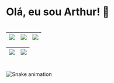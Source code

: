 # Olá, eu sou Arthur! 👾

#

| ![](http://github-profile-summary-cards.vercel.app/api/cards/stats?username=Arthur-Holanda&theme=transparent) | ![](http://github-profile-summary-cards.vercel.app/api/cards/repos-per-language?username=Arthur-Holanda&hide=Html&theme=transparent) | ![](http://github-profile-summary-cards.vercel.app/api/cards/most-commit-language?username=Arthur-Holanda&theme=transparent) |
| :-: | :-: | :-: |

| ![](http://github-profile-summary-cards.vercel.app/api/cards/profile-details?username=Arthur-Holanda&theme=transparent) | ![](https://github-readme-streak-stats.herokuapp.com/?user=Arthur-Holanda&hide_border=true&date_format=M%20j%5B%2C%20Y%5D&background=2D3742&stroke=2D3742&ring=6bbbca&fire=6bbbca&currStreakNum=fff&sideNums=6bbbca&currStreakLabel=6bbbca&sideLabels=fff&dates=fff) |
| :-: | :-: |

#

##
  
  ![Snake animation](https://github.com/Arthur-Holanda/Arthur-Holanda/blob/output/github-contribution-grid-snake.svg)
  
##

